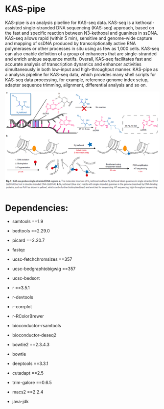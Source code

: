 # KAS-pipe
KAS-pipe is an analysis pipeline for KAS-seq data. KAS-seq is a kethoxal-assisted single-stranded DNA sequencing (KAS-seq) approach, based on the fast and specific reaction between N3-kethoxal and guanines in ssDNA. KAS-seq allows rapid (within 5 min), sensitive and genome-wide capture and mapping of ssDNA produced by transcriptionally active RNA polymerases or other processes in situ using as few as 1,000 cells. KAS-seq can also enable definition of a group of enhancers that are single-stranded and enrich unique sequence motifs. Overall, KAS-seq facilitates fast and accurate analysis of transcription dynamics and enhancer activities simultaneously in both low-input and high-throughput manner. KAS-pipe as a analysis pipeline for KAS-seq data, which provides many shell scripts for KAS-seq data processing, for example, reference genome index setup, adapter sequence trimming, alignment, differential analysis and so on.   

![image](https://github.com/Ruitulyu/KAS-pipe/blob/master/Schematic%20diagram%20for%20KAS-seq.PNG)

# Dependencies:
- samtools ==1.9
- bedtools ==2.29.0
- picard ==2.20.7
- fastqc

- ucsc-fetchchromsizes ==357 
- ucsc-bedgraphtobigwig ==357
- ucsc-bedsort

- r ==3.5.1
- r-devtools
- r-corrplot
- r-RColorBrewer
- bioconductor-rsamtools
- bioconductor-deseq2

- bowtie2 ==2.3.4.3
- bowtie
- deeptools ==3.3.1
- cutadapt ==2.5
- trim-galore ==0.6.5
- macs2 ==2.2.4

- java-jdk
